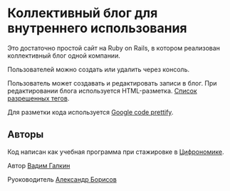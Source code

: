 Коллективный блог для внутреннего использования
===============================================


Это достаточно простой сайт на Ruby on Rails, в котором реализован коллективный блог одной компании.

Пользователей можно создать или удалить через консоль.

Пользователь может создавать и редактировать записи в блог. При редактировании блога используется HTML-разметка. [Список разрешенных тегов](https://github.com/vadimiztveri/internal-corporate-blog/wiki/Список-разрешенных-тегов-при-редактировании-постов).

Для разметки кода используется [Google code prettify](https://code.google.com/p/google-code-prettify/).

Авторы
------

Код написан как учебная программа при стажировке в [Цифрономике](http://cifronomika.ru/).

Автор [Вадим Галкин](https://github.com/vadimiztveri/)

Руоководитель [Александр Борисов](https://github.com/aishek)
